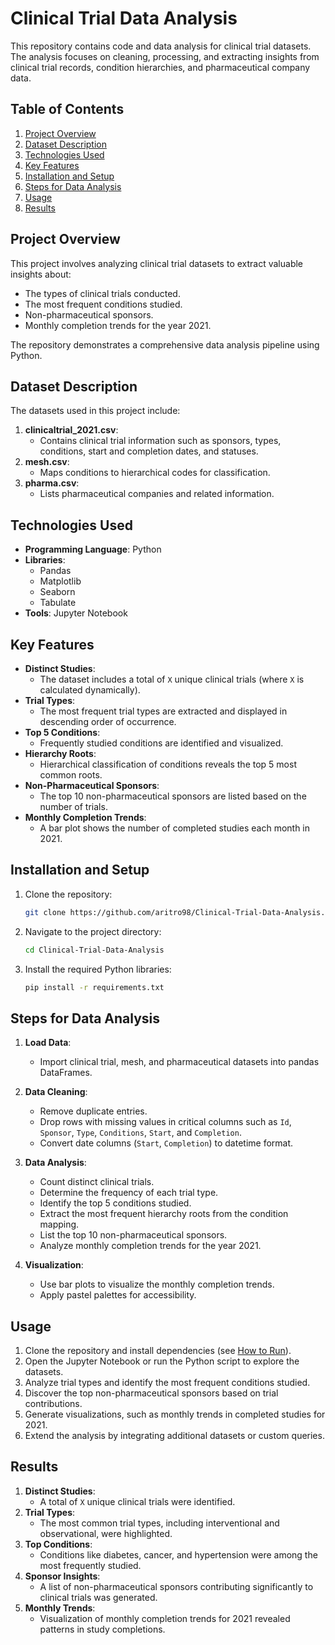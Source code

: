 # Clinical Trial Data Analysis

This repository contains code and data analysis for clinical trial datasets. The analysis focuses on cleaning, processing, and extracting insights from clinical trial records, condition hierarchies, and pharmaceutical company data.

## Table of Contents
1. [Project Overview](#project-overview)
2. [Dataset Description](#dataset-description)
3. [Technologies Used](#technologies-used)
4. [Key Features](#key-features)
5. [Installation and Setup](#installation-and-setup)
6. [Steps for Data Analysis](#steps-for-data-analysis)
7. [Usage](#usage)
8. [Results](#results)

## Project Overview
This project involves analyzing clinical trial datasets to extract valuable insights about:
- The types of clinical trials conducted.
- The most frequent conditions studied.
- Non-pharmaceutical sponsors.
- Monthly completion trends for the year 2021.

The repository demonstrates a comprehensive data analysis pipeline using Python.

## Dataset Description
The datasets used in this project include:
1. **clinicaltrial_2021.csv**:
   - Contains clinical trial information such as sponsors, types, conditions, start and completion dates, and statuses.
2. **mesh.csv**:
   - Maps conditions to hierarchical codes for classification.
3. **pharma.csv**:
   - Lists pharmaceutical companies and related information.

## Technologies Used
- **Programming Language**: Python
- **Libraries**:
  - Pandas
  - Matplotlib
  - Seaborn
  - Tabulate
- **Tools**: Jupyter Notebook

## Key Features
- **Distinct Studies**:
  - The dataset includes a total of `X` unique clinical trials (where `X` is calculated dynamically).
- **Trial Types**:
  - The most frequent trial types are extracted and displayed in descending order of occurrence.
- **Top 5 Conditions**:
  - Frequently studied conditions are identified and visualized.
- **Hierarchy Roots**:
  - Hierarchical classification of conditions reveals the top 5 most common roots.
- **Non-Pharmaceutical Sponsors**:
  - The top 10 non-pharmaceutical sponsors are listed based on the number of trials.
- **Monthly Completion Trends**:
  - A bar plot shows the number of completed studies each month in 2021.

## Installation and Setup
1. Clone the repository:
   ```bash
   git clone https://github.com/aritro98/Clinical-Trial-Data-Analysis.git
   ```
2. Navigate to the project directory:
   ```bash
   cd Clinical-Trial-Data-Analysis
   ```
3. Install the required Python libraries:
   ```bash
   pip install -r requirements.txt
   ```

## Steps for Data Analysis
1. **Load Data**:
   - Import clinical trial, mesh, and pharmaceutical datasets into pandas DataFrames.

2. **Data Cleaning**:
   - Remove duplicate entries.
   - Drop rows with missing values in critical columns such as `Id`, `Sponsor`, `Type`, `Conditions`, `Start`, and `Completion`.
   - Convert date columns (`Start`, `Completion`) to datetime format.

3. **Data Analysis**:
   - Count distinct clinical trials.
   - Determine the frequency of each trial type.
   - Identify the top 5 conditions studied.
   - Extract the most frequent hierarchy roots from the condition mapping.
   - List the top 10 non-pharmaceutical sponsors.
   - Analyze monthly completion trends for the year 2021.

4. **Visualization**:
   - Use bar plots to visualize the monthly completion trends.
   - Apply pastel palettes for accessibility.

## Usage
1. Clone the repository and install dependencies (see [How to Run](#how-to-run)).
2. Open the Jupyter Notebook or run the Python script to explore the datasets.
3. Analyze trial types and identify the most frequent conditions studied.
4. Discover the top non-pharmaceutical sponsors based on trial contributions.
5. Generate visualizations, such as monthly trends in completed studies for 2021.
6. Extend the analysis by integrating additional datasets or custom queries.

## Results
1. **Distinct Studies**:
   - A total of `X` unique clinical trials were identified.
2. **Trial Types**:
   - The most common trial types, including interventional and observational, were highlighted.
3. **Top Conditions**:
   - Conditions like diabetes, cancer, and hypertension were among the most frequently studied.
4. **Sponsor Insights**:
   - A list of non-pharmaceutical sponsors contributing significantly to clinical trials was generated.
5. **Monthly Trends**:
   - Visualization of monthly completion trends for 2021 revealed patterns in study completions.
